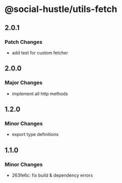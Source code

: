 # @social-hustle/utils-fetch

## 2.0.1

### Patch Changes

- add test for custom fetcher

## 2.0.0

### Major Changes

- implement all http methods

## 1.2.0

### Minor Changes

- export type definitions

## 1.1.0

### Minor Changes

- 263fe6c: fix build & dependency errors
